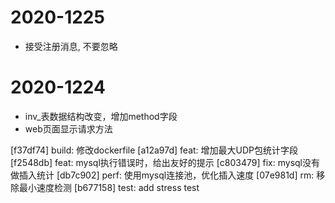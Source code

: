 # 2020-1225
- 接受注册消息, 不要忽略

# 2020-1224
- inv_表数据结构改变，增加method字段
- web页面显示请求方法


[f37df74] build: 修改dockerfile
[a12a97d] feat: 增加最大UDP包统计字段
[f2548db] feat: mysql执行错误时，给出友好的提示
[c803479] fix: mysql没有做插入统计
[db7c902] perf: 使用mysql连接池，优化插入速度
[07e981d] rm: 移除最小速度检测
[b677158] test: add stress test
